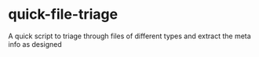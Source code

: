 # quick-file-triage
A quick script to triage through files of different types and extract the meta info as designed
